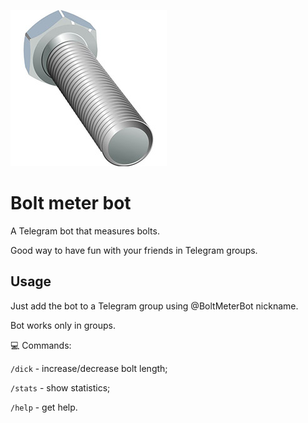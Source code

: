 ![](docs/img/bolt.jpg)

# Bolt meter bot
A Telegram bot that measures bolts.

Good way to have fun with your friends in Telegram groups.

## Usage
Just add the bot to a Telegram group using @BoltMeterBot nickname.

Bot works only in groups.

💻 Commands:

`/dick` - increase/decrease bolt length;

`/stats` - show statistics;

`/help` - get help.
